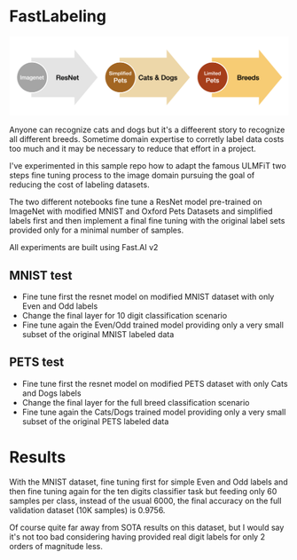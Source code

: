 # FastLabeling

![Pets ULMFiT](image.png)

Anyone can recognize cats and dogs but it's a diffeerent story to recognize all different breeds. Sometime domain expertise to corretly label data costs too much and it may be necessary to reduce that effort in a project.

I've experimented in this sample repo how to adapt the famous ULMFiT two steps fine tuning process to the image domain pursuing the goal of reducing the cost of labeling datasets.

The two different notebooks fine tune a ResNet model pre-trained on ImageNet with modified MNIST and Oxford Pets Datasets and simplified labels first and then implement a final fine tuning with the original label sets provided only for a minimal number of samples.

All experiments are built using Fast.AI v2

## MNIST test

- Fine tune first the resnet model on modified MNIST dataset with only Even and Odd labels
- Change the final layer for 10 digit classification scenario
- Fine tune again the Even/Odd trained model providing only a very small subset of the original MNIST labeled data

## PETS test

- Fine tune first the resnet model on modified PETS dataset with only Cats and Dogs labels
- Change the final layer for the full breed classification scenario
- Fine tune again the Cats/Dogs trained model providing only a very small subset of the original PETS labeled data

# Results

With the MNIST dataset, fine tuning first for simple Even and Odd labels and then fine tuning again for the ten digits classifier task but feeding only 60 samples per class, instead of the usual 6000, the final accuracy on the full validation dataset (10K samples) is 0.9756.  

Of course quite far away from SOTA results on this dataset, but I would say it's not too bad considering having provided real digit labels for only 2 orders of magnitude less.
